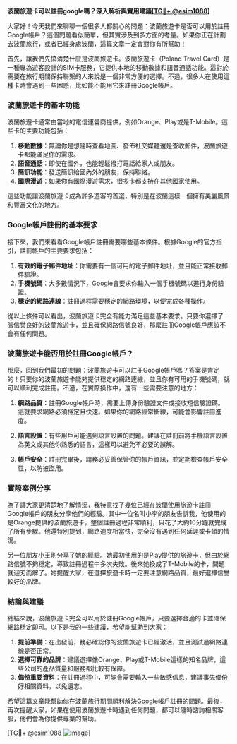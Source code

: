 **波蘭旅遊卡可以註冊google嗎？深入解析與實用建議[[TG💪+ @esim1088](https://t.me/s/esim1088)]**

大家好！今天我們來聊聊一個很多人都關心的問題：波蘭旅遊卡是否可以用於註冊Google帳戶？這個問題看似簡單，但其實涉及到多方面的考量。如果你正在計劃去波蘭旅行，或者已經身處波蘭，這篇文章一定會對你有所幫助！

首先，讓我們先搞清楚什麼是波蘭旅遊卡。波蘭旅遊卡（Poland Travel Card）是一種專為遊客設計的SIM卡服務，它提供本地的移動數據和語音通話功能。這對於需要在旅行期間保持聯繫的人來說是一個非常方便的選擇。不過，很多人在使用這種卡時會遇到一些困惑，比如能不能用它來註冊Google帳戶。

### 波蘭旅遊卡的基本功能

波蘭旅遊卡通常由當地的電信運營商提供，例如Orange、Play或是T-Mobile。這些卡的主要功能包括：

1. **移動數據**：無論你是想隨時查看地圖、發佈社交媒體還是查收郵件，波蘭旅遊卡都能滿足你的需求。
2. **語音通話**：即使在國外，也能輕鬆撥打電話給家人或朋友。
3. **簡訊功能**：發送簡訊給國內外的朋友，保持聯絡。
4. **國際漫遊**：如果你有國際漫遊需求，很多卡都支持在其他國家使用。

這些功能讓波蘭旅遊卡成為許多遊客的首選，特別是在波蘭這樣一個擁有美麗風景和豐富文化的地方。

### Google帳戶註冊的基本要求

接下來，我們來看看Google帳戶註冊需要哪些基本條件。根據Google的官方指引，註冊帳戶的主要要求包括：

1. **有效的電子郵件地址**：你需要有一個可用的電子郵件地址，並且能正常接收郵件驗證。
2. **手機號碼**：大多數情況下，Google會要求你輸入一個手機號碼以進行身份驗證。
3. **穩定的網路連線**：註冊過程需要穩定的網路環境，以便完成各種操作。

從以上條件可以看出，波蘭旅遊卡完全有能力滿足這些基本要求。只要你選擇了一張信譽良好的波蘭旅遊卡，並且確保網路信號良好，那麼註冊Google帳戶應該不會有任何問題。

### 波蘭旅遊卡能否用於註冊Google帳戶？

那麼，回到我們最初的問題：波蘭旅遊卡可以註冊Google帳戶嗎？答案是肯定的！只要你的波蘭旅遊卡能夠提供穩定的網路連線，並且你有可用的手機號碼，就可以順利完成註冊。不過，在實際操作中，還有一些需要注意的地方：

1. **網路品質**：註冊Google帳戶時，需要上傳身份驗證文件或接收短信驗證碼。這就要求網路必須穩定且快速。如果你的網路經常斷線，可能會影響註冊進度。
   
2. **語言設置**：有些用戶可能遇到語言設置的問題。建議在註冊前將手機語言設置為英文或其他你熟悉的語言，這樣可以避免不必要的誤解。

3. **帳戶安全**：註冊完畢後，請務必妥善保管你的帳戶資訊，並定期檢查帳戶安全性，以防被盜用。

### 實際案例分享

為了讓大家更清楚地了解情況，我特意找了幾位已經在波蘭使用旅遊卡註冊Google帳戶的朋友分享他們的經驗。其中一位名叫小李的朋友告訴我，他使用的是Orange提供的波蘭旅遊卡，整個註冊過程非常順利，只花了大約10分鐘就完成了所有步驟。他還特別提到，網路速度相當快，完全沒有遇到任何延遲或卡頓的情況。

另一位朋友小王則分享了她的經驗。她最初使用的是Play提供的旅遊卡，但由於網路信號不夠穩定，導致註冊過程中多次失敗。後來她換成了T-Mobile的卡，問題就迎刃而解了。她提醒大家，在選擇旅遊卡時一定要注意網路品質，最好選擇信譽較好的品牌。

### 結論與建議

總結來說，波蘭旅遊卡完全可以用於註冊Google帳戶，只要選擇合適的卡並確保網路穩定即可。以下是我的一些建議，希望能幫助到大家：

1. **提前準備**：在出發前，務必確認你的波蘭旅遊卡已經激活，並且測試過網路連線是否正常。
2. **選擇可靠的品牌**：建議選擇像Orange、Play或T-Mobile這樣的知名品牌，這些公司的產品質量和服務都比較有保障。
3. **備份重要資料**：在註冊過程中，可能會需要輸入一些敏感信息，建議事先備份好相關資料，以免遺忘。

希望這篇文章能幫助你在波蘭旅行期間順利解決Google帳戶註冊的問題。最後，再次提醒大家，如果在使用波蘭旅遊卡時遇到任何問題，都可以隨時諮詢相關客服，他們會為你提供專業的幫助。

[[TG💪+ @esim1088](https://t.me/s/esim1088) ![Image](https://i.postimg.cc/4NQfJmqS/Snipaste-2025-05-13-00-14-12.png)]